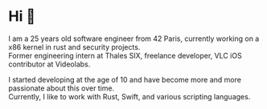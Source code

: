 # Hi 👋

I am a 25 years old software engineer from 42 Paris, currently working on a x86 kernel in rust and security projects.  
Former engineering intern at Thales SIX, freelance developer, VLC iOS contributor at Videolabs.

I started developing at the age of 10 and have become more and more passionate about this over time.  
Currently, I like to work with Rust, Swift, and various scripting languages.
